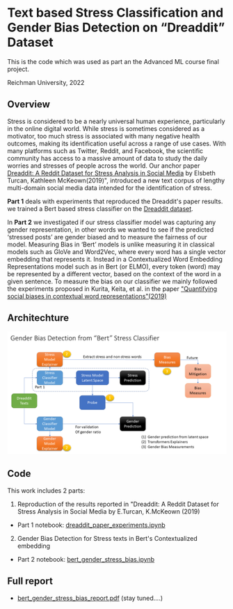# Text based Stress Classification and Gender Bias Detection on “Dreaddit” Dataset

This is the code which was used as part an the Advanced ML course final project.

Reichman University, 2022

## Overview
Stress is considered to be a nearly universal human experience, particularly in the online digital world. While stress is sometimes considered as a motivator, too much stress is associated with many negative health outcomes, making its identification useful across a range of use cases. With many platforms such as Twitter, Reddit, and Facebook, the scientific community has access to a massive amount of data to study the daily worries and stresses of people across the world. Our anchor paper [Dreaddit: A Reddit Dataset for Stress Analysis in Social Media](https://arxiv.org/pdf/1911.00133.pdf) by Elsbeth Turcan, Kathleen McKeown(2019)", introduced a new text corpus of lengthy multi-domain social media data intended for the identification of stress.

**Part 1** deals with experiments that reproduced the Dreaddit's paper results. we trained a Bert based stress classifier on the [Dreaddit dataset](https://www.kaggle.com/datasets/ruchi798/stress-analysis-in-social-media).

In **Part 2** we investigated if our stress classifier model was capturing any gender representation, in other words we wanted to see if the predicted ‘stressed posts’ are gender biased and to measure the fairness of our model.
Measuring Bias in ‘Bert’ models is unlike measuring it in classical models such as GloVe and Word2Vec, where every word has a single vector embedding that represents it. Instead in a Contextualized Word Embedding Representations model such as in Bert (or ELMO), every token (word) may be represented by a different vector, based on the context of the word in a given sentence.
To measure the bias on our classifier we mainly followed the experiments proposed in Kurita, Keita, et al. in the paper  ["Quantifying social biases in contextual word representations"(2019)](https://homes.cs.washington.edu/~yuliats/papers/bias_in_bert.pdf)

## Architechture
<img src='Gender_Bias_Detection_from_Stress_Model_Latent_Space.png' width="700"></img>

## Code

This work includes 2 parts:

1. Reproduction of the results reported in "Dreaddit: A Reddit Dataset for Stress Analysis in Social Media by E.Turcan, K.McKeown (2019)
- Part 1 notebook: [dreaddit_paper_experiments.ipynb](https://github.com/lleviraz/bert-gender-bias/blob/main/dreaddit_paper_experiments.ipynb)

2. Gender Bias Detection for Stress texts in Bert's Contextualized embedding
- Part 2 notebook: [bert_gender_stress_bias.ipynb](https://github.com/lleviraz/bert-gender-bias/blob/main/bert_gender_stress_bias.ipynb)

## Full report 

- [bert_gender_stress_bias_report.pdf](bert_gender_stress_bias.pdf) (stay tuned....)



